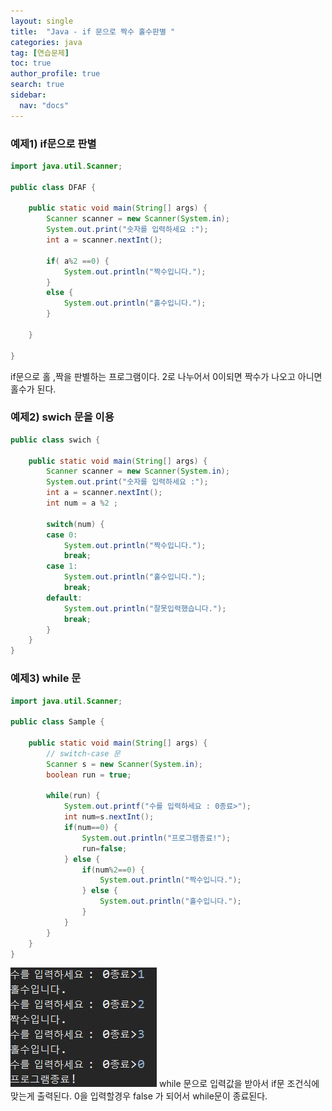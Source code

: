 ```yaml
---
layout: single
title:  "Java - if 문으로 짝수 홀수판별 "
categories: java
tag: [연습문제]
toc: true
author_profile: true
search: true
sidebar:
  nav: "docs"
---
```




### 예제1) if문으로 판별

```java
import java.util.Scanner;

public class DFAF {

	public static void main(String[] args) {
		Scanner scanner = new Scanner(System.in);
		System.out.print("숫자를 입력하세요 :");
		int a = scanner.nextInt();
		
		if( a%2 ==0) {
			System.out.println("짝수입니다.");
		}
		else {
			System.out.println("홀수입니다.");
		}

	}

}
```

if문으로 홀 ,짝을 판별하는 프로그램이다.
2로 나누어서 0이되면 짝수가 나오고 아니면 홀수가 된다.





### 예제2) swich 문을 이용

```java
public class swich {

	public static void main(String[] args) {
		Scanner scanner = new Scanner(System.in);
		System.out.print("숫자를 입력하세요 :");
		int a = scanner.nextInt();
		int num = a %2 ;
		
		switch(num) {
		case 0:
			System.out.println("짝수입니다.");
			break;
		case 1:
			System.out.println("홀수입니다.");
			break;
		default:
			System.out.println("잘못입력했습니다.");
			break;		
		}
	}
}

```



### 예제3) while 문

```java
import java.util.Scanner;

public class Sample {

	public static void main(String[] args) {
		// switch-case 문
		Scanner s = new Scanner(System.in);
		boolean run = true;
		
		while(run) {
			System.out.printf("수를 입력하세요 : 0종료>");
			int num=s.nextInt();
			if(num==0) {
				System.out.println("프로그램종료!");
				run=false;
			} else {
				if(num%2==0) {
					System.out.println("짝수입니다.");
				} else {
					System.out.println("홀수입니다.");
				}
			}
		}
	}
}
```
![홀짝와일문](/assets/images/홀짝와일문.JPG)
while 문으로 입력값을 받아서 if문 조건식에 맞는게 출력된다.
0을 입력할경우 false 가 되어서 while문이 종료된다.